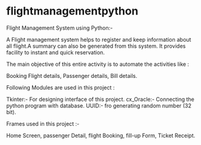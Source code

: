 # flightmanagementpython

Flight Management System using Python:-

A Flight management system helps to register and keep information about all flight.A summary can also be generated from this system. It provides facility to instant and quick reservation.

The main objective of this entire activity is to automate the activities like :

Booking Flight details, Passenger details, Bill details.

Following Modules are used in this project :

Tkinter:- For designing interface of this project. cx_Oracle:- Connecting the python program with database. UUID:- fro generating random number (32 bit).

Frames used in this project :-

Home Screen, passenger Detail, flight Booking, fill-up Form, Ticket Receipt.
